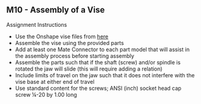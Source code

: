 ## M10 - Assembly of a Vise

Assignment Instructions
- Use the Onshape vise files from [here](https://cad.onshape.com/documents/537e0010e9b907a9ca9999da/w/2c8f124db38c62cca60cb57c/e/948bb9f242b27eae3e40d00d)
- Assemble the vise using the provided parts
- Add at least one Mate Connector to each part model that will assist in the assembly process before starting assembly
- Assemble the parts such that if the shaft (screw) and/or spindle is rotated the jaw will slide (this will require adding a relation)
- Include limits of travel on the jaw such that it does not interfere with the vise base at either end of travel
- Use standard content for the screws; ANSI (inch) socket head cap screw ¼-20 by 1.00 long
